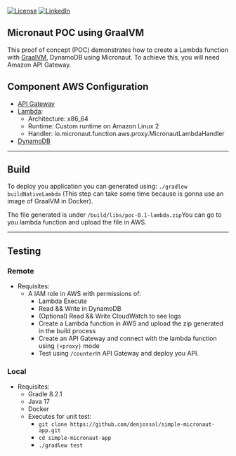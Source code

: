 [![License][license-shield]][license-url]
[![LinkedIn][linkedin-shield]][linkedin-url]

## Micronaut POC using GraalVM

This proof of concept (POC) demonstrates how to create a Lambda function with [GraalVM](https://www.graalvm.org/), DynamoDB using Micronaut. To achieve this, you will need Amazon API Gateway.

## Component AWS Configuration
- [API Gateway](https://aws.amazon.com/es/api-gateway/)
- [Lambda](https://aws.amazon.com/es/lambda/): 
  - Architecture: x86_64
  - Runtime: Custom runtime on Amazon Linux 2
  - Handler: io.micronaut.function.aws.proxy.MicronautLambdaHandler
- [DynamoDB](https://aws.amazon.com/dynamodb/?nc1=h_ls)
---
## Build

To deploy you application you can generated using: ```./gradlew buildNativeLambda``` (This step can take some time because is gonna use an image of GraalVM in Docker).

The file generated is under ```/build/libs/poc-0.1-lambda.zip```You can go to you lambda function and upload the file in AWS.

---
## Testing
### Remote
  - Requisites:
    - A IAM role in AWS with permissions of:
      - Lambda Execute
      - Read && Write in DynamoDB
      - (Optional) Read && Write CloudWatch to see logs
      - Create a Lambda function in AWS and upload the zip generated in the build process
      - Create an API Gateway and connect with the lambda function using ```{+proxy}``` mode
      - Test using ```/counter```in API Gateway and deploy you API. 
### Local
  - Requisites:
    - Gradle 8.2.1
    - Java 17
    - Docker
    - Executes for unit test:
      - ```git clone https://github.com/denjossal/simple-micronaut-app.git```
      - ```cd simple-micronaut-app```
      - ```./gradlew test```


<!-- MARKDOWN LINKS & IMAGES -->
[license-shield]: https://img.shields.io/badge/License-Apache_2.0-blue.svg?style=for-the-badge
[license-url]: https://www.apache.org/licenses/LICENSE-2.0
[linkedin-shield]: https://img.shields.io/badge/-LinkedIn-black.svg?style=for-the-badge&logo=linkedin&colorB=555
[linkedin-url]: https://linkedin.com/in/djsalcedo
